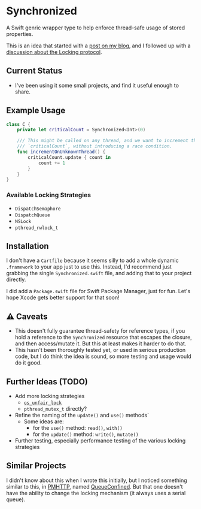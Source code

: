 
# Synchronized<T>

A Swift genric wrapper type to help enforce thread-safe usage of stored
properties.

This is an idea that started with a [post on my
blog](http://kelan.io/2016/synchronized-wrapper-in-swift/), and I followed up
with a [discussion about the Locking protocol](http://kelan.io/2017/swift-synchronized-locking).


## Current Status

* I've been using it some small projects, and find it useful enough to share.

## Example Usage

```swift
class C {
    private let criticalCount = Synchronized<Int>(0)

    /// This might be called on any thread, and we want to increment the
    /// `criticalCount`, without introducing a race condition.
    func incrementOnUnknownThread() {
        criticalCount.update { count in
            count += 1
        }
    }
}
```

### Available Locking Strategies

* `DispatchSemaphore`
* `DispatchQueue`
* `NSLock`
* `pthread_rwlock_t`


## Installation

I don't have a `Cartfile` because it seems silly to add a whole dynamic
`.framework` to your app just to use this.  Instead, I'd recommend just grabbing
the single `Synchronized.swift` file, and adding that to your project directly.

I did add a `Package.swift` file for Swift Package Manager, just for fun.  Let's
hope Xcode gets better support for that soon!


## ⚠️ Caveats

* This doesn't fully guarantee thread-safety for reference types, if you hold
  a reference to the `Synchronized` resource that escapes the closure, and then
  access/mutate it.  But this at least makes it harder to do that.
* This hasn't been thoroughly tested yet, or used in serious production code,
  but I do think the idea is sound, so more testing and usage would do it good.


## Further Ideas (TODO)

* Add more locking strategies
    * [`os_unfair_lock`](https://developer.apple.com/documentation/os/os_unfair_lock)
    * `pthread_mutex_t` directly?
* Refine the naming of the `update()` and `use()` methods`
    * Some ideas are:
        * for the `use()` method: `read()`, `with()`
        * for the `update()` method: `write()`, `mutate()`
* Further testing, especially performance testing of the various locking strategies

## Similar Projects

I didn't know about this when I wrote this initially, but I noticed something
similar to this, in [PMHTTP](https://github.com/postmates/PMHTTP), named
[QueueConfined](https://github.com/postmates/PMHTTP/blob/master/Sources/QueueConfined.swift).
But that one doesn't have the ability to change the locking mechanism (it always
uses a serial queue).

